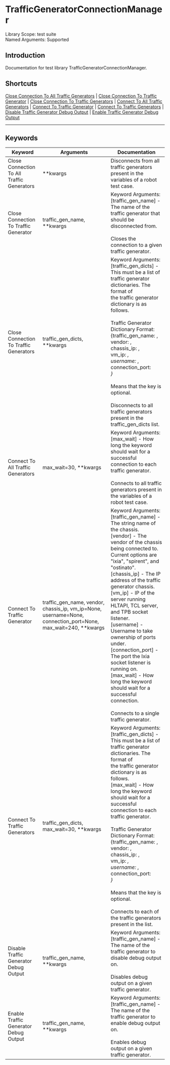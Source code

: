 # TrafficGeneratorConnectionManager
Library Scope: test suite<br>
Named Arguments: Supported

## Introduction
Documentation for test library TrafficGeneratorConnectionManager.

## Shortcuts
[Close Connection To All Traffic Generators](#Close_Connection_To_All_Traffic_Generators) | [Close Connection To Traffic Generator](#Close_Connection_To_Traffic_Generator) | [Close Connection To Traffic Generators](#Close_Connection_To_Traffic_Generators) | [Connect To All Traffic Generators](#Connect_To_All_Traffic_Generators) | [Connect To Traffic Generator](#Connect_To_Traffic_Generator) | [Connect To Traffic Generators](#Connect_To_Traffic_Generators) | [Disable Traffic Generator Debug Output](#Disable_Traffic_Generator_Debug_Output) | [Enable Traffic Generator Debug Output](#Enable_Traffic_Generator_Debug_Output)
***

## Keywords
| Keyword | Arguments | Documentation |
|---------|-----------|---------------|
| <a name="Close_Connection_To_All_Traffic_Generators"></a>Close Connection To All Traffic Generators | **kwargs | Disconnects from all traffic generators present in the variables of a robot test case. |
| <a name="Close_Connection_To_Traffic_Generator"></a>Close Connection To Traffic Generator | traffic_gen_name, **kwargs | Keyword Arguments:<br>[traffic_gen_name] - The name of the traffic generator that should be disconnected from.<br><br>Closes the connection to a given traffic generator. |
| <a name="Close_Connection_To_Traffic_Generators"></a>Close Connection To Traffic Generators | traffic_gen_dicts, **kwargs | Keyword Arguments:<br>[traffic_gen_dicts] - This must be a list of traffic generator dictionaries. The format of<br>                      the traffic generator dictionary is as follows.<br><br>Traffic Generator Dictionary Format:<br>{traffic_gen_name: <name>,<br> vendor:           <vendor>,<br> chassis_ip:       <ip>,<br> vm_ip:            <ip>*,<br> username:         <username>*,<br> connection_port:  <port>*<br> }<br><br>* Means that the key is optional.<br><br>Disconnects to all traffic generators present in the traffic_gen_dicts list. |
| <a name="Connect_To_All_Traffic_Generators"></a>Connect To All Traffic Generators | max_wait=30, **kwargs | Keyword Arguments:<br>[max_wait] - How long the keyword should wait for a successful connection to each traffic generator.<br><br>Connects to all traffic generators present in the variables of a robot test case. |
| <a name="Connect_To_Traffic_Generator"></a>Connect To Traffic Generator | traffic_gen_name, vendor, chassis_ip, vm_ip=None, username=None, connection_port=None, max_wait=240, **kwargs | Keyword Arguments:<br>[traffic_gen_name] - The string name of the chassis.<br>[vendor] - The vendor of the chassis being connected to. Current options are "ixia", "spirent", and "ostinato".<br>[chassis_ip] - The IP address of the traffic generator chassis.<br>[vm_ip] - IP of the server running HLTAPI, TCL server, and TPB socket listener.<br>[username] - Username to take ownership of ports under.<br>[connection_port] - The port the Ixia socket listener is running on.<br>[max_wait] - How long the keyword should wait for a successful connection.<br><br>Connects to a single traffic generator. |
| <a name="Connect_To_Traffic_Generators"></a>Connect To Traffic Generators | traffic_gen_dicts, max_wait=30, **kwargs | Keyword Arguments:<br>[traffic_gen_dicts] - This must be a list of traffic generator dictionaries. The format of<br>                      the traffic generator dictionary is as follows.<br>[max_wait] - How long the keyword should wait for a successful connection to each traffic generator.<br><br>Traffic Generator Dictionary Format:<br>{traffic_gen_name: <name>,<br> vendor:           <vendor>,<br> chassis_ip:       <ip>,<br> vm_ip:            <ip>*,<br> username:         <username>*,<br> connection_port:  <port>*<br> }<br><br>* Means that the key is optional.<br><br>Connects to each of the traffic generators present in the list. |
| <a name="Disable_Traffic_Generator_Debug_Output"></a>Disable Traffic Generator Debug Output | traffic_gen_name, **kwargs | Keyword Arguments:<br>[traffic_gen_name] - The name of the traffic generator to disable debug output on.<br><br>Disables debug output on a given traffic generator. |
| <a name="Enable_Traffic_Generator_Debug_Output"></a>Enable Traffic Generator Debug Output | traffic_gen_name, **kwargs | Keyword Arguments:<br>[traffic_gen_name] - The name of the traffic generator to enable debug output on.<br><br>Enables debug output on a given traffic generator. |
